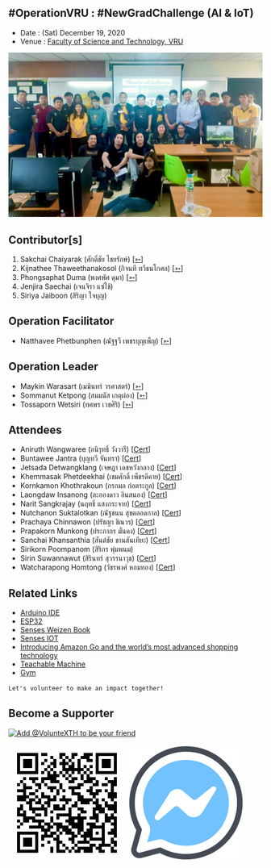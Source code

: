 ## #OperationVRU : #NewGradChallenge (AI & IoT)

+ Date : (Sat) December 19, 2020
+ Venue : [Faculty of Science and Technology, VRU](http://sci.vru.ac.th/)

[![](OperationVRU/pic/AfterTheMatch.jpg "#OperationVRU")](https://www.facebook.com/hashtag/OperationVRU)

## Contributor[s]
1. Sakchai Chaiyarak (ศักดิ์ชัย ไชยรักษ์) [[➳](https://www.facebook.com/chaiyaraks)]
1. Kijnathee Thaweethanakosol (กิจนที ทวีธนโกศล) [[➳](https://www.facebook.com/xsever)]
1. Phongsaphat Duma (พงศพัศ ดุมา) [[➳](https://www.facebook.com/phospt)]
1. Jenjira Saechai (เจนจิรา แซ่ใช้)
1. Siriya Jaiboon (สิริญา ใจบุญ)

## Operation Facilitator
+ Natthavee Phetbunphen (ณัฐฐวี เพชรบุญเพ็ญ) [[➳](https://www.facebook.com/P.Phetbunphen)]

## Operation Leader
+ Maykin Warasart (เมฆินทร์ วรศาสตร์) [[➳](http://mk.in.th)]
+ Sommanut Ketpong (สมมนัส เกตุผ่อง) [[➳](https://www.facebook.com/tong.ketpong)]
+ Tossaporn Wetsiri (ทศพร เวชศิริ) [[➳](https://www.facebook.com/wetsiri)]

## Attendees
+ Aniruth Wangwaree (อนิรุทธิ์ วังวารี) [[Cert](OperationVRU/attendance/VXOpVRU-20201219-Aniruth-Wangwaree.pdf)]
+ Buntawee Jantra (บุญทวี จันทรา) [[Cert](OperationVRU/attendance/VXOpVRU-20201219-Buntawee-Jantra.pdf)]
+ Jetsada Detwangklang (เจษฎา เดชหวังกลาง) [[Cert](OperationVRU/attendance/VXOpVRU-20201219-Jetsada-Detwangklang.pdf)]
+ Khemmasak Phetdeekhai (เขมศักดิ์ เพ็ชรดีคาย) [[Cert](OperationVRU/attendance/VXOpVRU-20201219-Khemmasak-Phetdeekhai.pdf)]
+ Kornkamon Khothrakoun (กรกมล ก่อตระกูล) [[Cert](OperationVRU/attendance/VXOpVRU-20201219-Kornkamon-Khothrakoun.pdf)]
+ Laongdaw Insanong (ละอองดาว อินสนอง) [[Cert](OperationVRU/attendance/VXOpVRU-20201219-Laongdaw-Insanong.pdf)]
+ Narit Sangkrajay (นฤทธิ์ แสงกระจาย) [[Cert](OperationVRU/attendance/VXOpVRU-20201219-Narit-Sangkrajay.pdf)]
+ Nutchanon Suktalotkan (ณัฐชนน สุขตลอดกาล) [[Cert](OperationVRU/attendance/VXOpVRU-20201219-Nutchanon-Suktalotkan.pdf)]
+ Prachaya Chinnawon (ปรัชญา ชิณวร) [[Cert](OperationVRU/attendance/VXOpVRU-20201219-Prachaya-Chinnawon.pdf)]
+ Prapakorn Munkong (ประภากร มั่นคง) [[Cert](OperationVRU/attendance/VXOpVRU-20201219-Prapakorn-Munkong.pdf)]
+ Sanchai Khansanthia (สันต์ชัย ขานสันเทียะ) [[Cert](OperationVRU/attendance/VXOpVRU-20201219-Sanchai-Khansanthia.pdf)]
+ Sirikorn Poompanom (สิริกร พุ่มพนม)
+ Sirin Suwannawut (สิรินทร์ สุวรรนาวุธ) [[Cert](OperationVRU/attendance/VXOpVRU-20201219-Sirin-Suwannawut.pdf)]
+ Watcharapong Homtong (วัชรพงศ์ หอมทอง) [[Cert](OperationVRU/attendance/VXOpVRU-20201219-Watcharapong-Homtong.pdf)]

## Related Links
+ [Arduino IDE](https://www.arduino.cc/en/software/)
+ [ESP32](https://dl.espressif.com/dl/package_esp32_index.json)
+ [Senses Weizen Book](https://drive.google.com/file/d/1sZKplsUUTbqbmQjfTe1d4MvkMwllXQ14)
+ [Senses IOT](https://www.sensesiot.com/)
+ [Introducing Amazon Go and the world’s most advanced shopping technology](https://www.youtube.com/watch?v=NrmMk1Myrxc)
+ [Teachable Machine](https://teachablemachine.withgoogle.com/)
+ [Gym](https://gym.openai.com/)

```markdown
Let's volunteer to make an impact together!
```

## Become a Supporter

[![](https://scdn.line-apps.com/n/line_add_friends/btn/en.png "Add @VolunteXTH to be your friend")](https://lin.ee/cnIgUj4)

[![](/@VolunteXTH.png "Add @VolunteXTH to be your friend")](https://line.me/R/ti/p/@voluntex)
[![](/fb-m.png "Talk to us via FB messenger")](https://m.me/VolunteXTH)